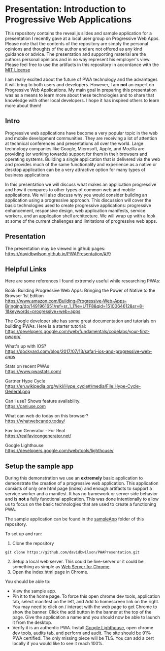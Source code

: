 # Presentation: Introduction to Progressive Web Applications

This repository contains the reveal.js slides and sample application for a presentation I recently gave at a local user group on Progressive Web Apps.  Please note that the contents of the repository are simply the personal opinions and thoughts of the author and are not offered as any kind guidance or advice.  The presentation and supporting material are the authors personal opinions and in no way represent his employer's view.  Please feel free to use the artifacts in this repository in accordance with the [MIT License](LICENSE)   

I am really excited about the future of PWA technology and the advantages it will bring to both users and developers.  However, I am **not** an expert on Progressive Web Applications.  My main goal in preparing this presentation was as a means to learn more about these technologies and to share that knowledge with other local developers.  I hope it has inspired others to learn more about them!

## Intro
Progressive web applications have become a very popular topic in the web and mobile development communities.  They are receiving a lot of attention at technical conferences and presentations all over the world.  Large technology companies like Google, Microsoft, Apple, and Mozilla  are providing (or working towards) support for them in their browsers and operating systems.  Building a single application that is delivered via the web and provides much of the same functionality and experience as a native or desktop application can be a very attractive option for many types of business applications

In this presentation we will discuss what makes an application progressive and how it compares to other types of common web and mobile applications.  We will also discuss why you would consider building an application using a progressive approach.  This discussion will cover the basic technologies used to create progressive applications: progressive enhancement, responsive design, web application manifests, service workers, and an application shell architecture.  We will wrap up with a look at some of the current challenges and limitations of progressive web apps.

## Presentation
The presentation may be viewed in github pages:  
https://davidbwilson.github.io/PWAPresentation/#/9

## Helpful Links

Here are some references I found extremely useful while researching PWAs:

Book: Building Progressive Web Apps: Bringing the Power of Native to the Browser 1st Edition  
https://www.amazon.com/Building-Progressive-Web-Apps-Bringing/dp/1491961651/ref=sr_1_1?ie=UTF8&qid=1510064612&sr=8-1&keywords=progressive+web+apps

The Google developer site has some great documentation and tutorials on building PWAs.  Here is a starter tutorial:  
https://developers.google.com/web/fundamentals/codelabs/your-first-pwapp/

What's up with IOS?  
https://dockyard.com/blog/2017/07/13/safari-ios-and-progressive-web-apps

Stats on recent PWAs  
https://www.pwastats.com/

Gartner Hype Cycle  
https://en.wikipedia.org/wiki/Hype_cycle#/media/File:Hype-Cycle-General.png

Can I use?  Shows feature availability.  
https://caniuse.com

What can web do today on this browser?  
https://whatwebcando.today/

Fav Icon Generator - For Real  
https://realfavicongenerator.net/

Google Lighthouse  
https://developers.google.com/web/tools/lighthouse/

## Setup the sample app

During this demonstration we use an **extremely** basic application to demonstrate the creation of a progressive web application.  This application consists of only one html page (index) and enough artifacts to support a service worker and a manifest.  It has no framework or server side behavior and is **not** a fully functional application.  This was done intentionally to allow us to focus on the basic technologies that are used to create a functioning PWA.

The sample application can be found in the [sampleApp](sampleApp) folder of this repository.

To set up and run:

1. Clone the repository
```
git clone https://github.com/davidbwilson/PWAPresentation.git
```
2. Setup a local web server.  This could be live-server or it could be something as simple as [Web Server for Chrome]( https://chrome.google.com/webstore/detail/web-server-for-chrome/ofhbbkphhbklhfoeikjpcbhemlocgigb?hl=en).
3. Open the index.html page in Chrome.

You should be able to:
*  View the sample app.
* Pin it to the home page.  To force this open chrome dev tools, application tab, select manifest on the left, and Add to homescreen link on the right.  You may need to click on / interact with the web page to get Chrome to show the banner.  Click the add button in the banner at the top of the page.  Give the application a name and you should now be able to launch it from the desktop.
* Verify it is an authentic PWA.  Install [Google Lighthouse](https://developers.google.com/web/tools/lighthouse/), open chrome dev tools, audits tab, and perform and audit.   The site should be 91% PWA certified.  The only missing piece will be TLS.  You can add a cert locally if you would like to see it reach 100%. 